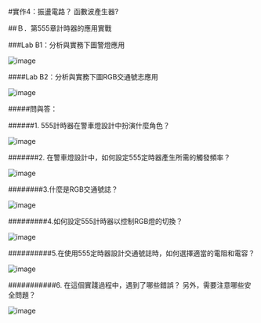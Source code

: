 
#實作4：振盪電路？ 函數波產生器?

##Ｂ．第555章計時器的應用實戰

###Lab B1：分析與實務下圖警燈應用                            

![image](https://github.com/Casper0922/Casper/assets/162286407/edc1bdfe-014d-43ba-b056-420098449577)

####Lab B2：分析與實務下圖RGB交通號志應用    

![image](https://github.com/Casper0922/Casper/assets/162286407/36ada8f2-68c0-4239-b358-df047dd59c98)

#####問與答：

######1. 555計時器在警車燈設計中扮演什麼角色？                                            

![image](https://github.com/Casper0922/Casper/assets/162286407/5c4d61b7-d877-4ecc-95f7-aafdb50549a1)

#######2. 在警車燈設計中，如何設定555定時器產生所需的觸發頻率？                             

![image](https://github.com/Casper0922/Casper/assets/162286407/4eba32a4-3132-46b3-bbc9-b348af7b4cc3)

########3.什麼是RGB交通號誌？                                      

![image](https://github.com/Casper0922/Casper/assets/162286407/5736405c-5c7e-46cb-aa63-8d8dc87c017d)

#########4.如何設定555計時器以控制RGB燈的切換？                                    

![image](https://github.com/Casper0922/Casper/assets/162286407/caf5b95d-65ca-4e35-bcdc-67fcb013c9cc)

##########5.在使用555定時器設計交通號誌時，如何選擇適當的電阻和電容？                                        

![image](https://github.com/Casper0922/Casper/assets/162286407/45d64f96-0bb5-48cf-a4e7-e7e44009090e)

###########6. 在這個實踐過程中，遇到了哪些錯誤？ 另外，需要注意哪些安全問題？

![image](https://github.com/Casper0922/Casper/assets/162286407/34d846d4-a8b0-49d8-b2e6-3d90f8760edb)
